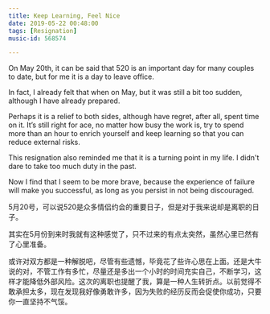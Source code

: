 ```yaml
---
title: Keep Learning, Feel Nice
date: 2019-05-22 00:48:00
tags: [Resignation]
music-id: 568574

---
```


On May 20th, it can be said that 520 is an important day for many couples to date, but for me it is a day to leave office.

In fact, I already felt that when on May, but it was still a bit too sudden, although I have already prepared.

Perhaps it is a relief to both sides, although have regret, after all, spent time on it. It’s still right for ace, no matter how busy the work is, try to spend more than an hour to enrich yourself and keep learning so that you can reduce external risks. 

This resignation also reminded me that it is a turning point in my life. I didn't dare to take too much duty in the past. 

Now I find that I seem to be more brave, because the experience of failure will make you successful, as long as you persist in not being discouraged.

5月20号，可以说520是众多情侣约会的重要日子，但是对于我来说却是离职的日子。

其实在5月份到来时我就有这种感觉了，只不过来的有点太突然，虽然心里已然有了心里准备。

或许对双方都是一种解脱吧，尽管有些遗憾，毕竟花了些许心思在上面。还是大牛说的对，不管工作有多忙，尽量还是多出一个小时的时间充实自己，不断学习，这样才能降低外部风险。这次的离职也提醒了我，算是一种人生转折点。以前觉得不敢承担太多，现在发现我好像勇敢许多，因为失败的经历反而会促使你成功，只要你一直坚持不气馁。
